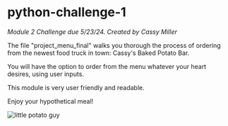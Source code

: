 # python-challenge-1
_Module 2 Challenge due 5/23/24. Created by Cassy Miller_

The file "project_menu_final" walks you thorough the process of ordering from the newest food truck in town: Cassy's Baked Potato Bar.

You will have the option to order from the menu whatever your heart desires, using user inputs.

This module is very user friendly and readable. 

Enjoy your hypothetical meal!

![little potato guy](https://static.vecteezy.com/system/resources/previews/027/797/937/original/cute-potato-in-kawaii-style-clipart-image-isolated-on-white-background-vector.jpg)

